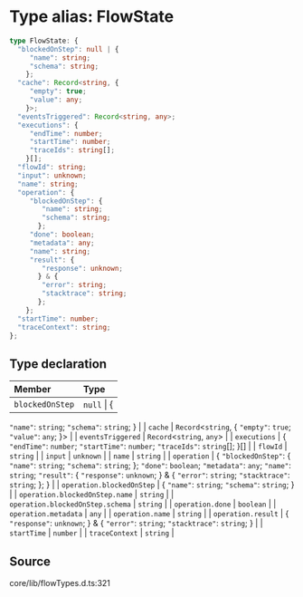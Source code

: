 # Type alias: FlowState

```ts
type FlowState: {
  "blockedOnStep": null | {
     "name": string;
     "schema": string;
    };
  "cache": Record<string, {
     "empty": true;
     "value": any;
    }>;
  "eventsTriggered": Record<string, any>;
  "executions": {
     "endTime": number;
     "startTime": number;
     "traceIds": string[];
    }[];
  "flowId": string;
  "input": unknown;
  "name": string;
  "operation": {
     "blockedOnStep": {
        "name": string;
        "schema": string;
       };
     "done": boolean;
     "metadata": any;
     "name": string;
     "result": {
        "response": unknown;
       } & {
        "error": string;
        "stacktrace": string;
       };
    };
  "startTime": number;
  "traceContext": string;
};
```

## Type declaration

| Member | Type |
| :------ | :------ |
| `blockedOnStep` | `null` \| \{
  `"name"`: `string`;
  `"schema"`: `string`;
 \} |
| `cache` | `Record`\<`string`, \{
  `"empty"`: `true`;
  `"value"`: `any`;
 \}\> |
| `eventsTriggered` | `Record`\<`string`, `any`\> |
| `executions` | \{
  `"endTime"`: `number`;
  `"startTime"`: `number`;
  `"traceIds"`: `string`[];
 \}[] |
| `flowId` | `string` |
| `input` | `unknown` |
| `name` | `string` |
| `operation` | \{
  `"blockedOnStep"`: \{
     `"name"`: `string`;
     `"schema"`: `string`;
    \};
  `"done"`: `boolean`;
  `"metadata"`: `any`;
  `"name"`: `string`;
  `"result"`: \{
     `"response"`: `unknown`;
    \} & \{
     `"error"`: `string`;
     `"stacktrace"`: `string`;
    \};
 \} |
| `operation.blockedOnStep` | \{
  `"name"`: `string`;
  `"schema"`: `string`;
 \} |
| `operation.blockedOnStep.name` | `string` |
| `operation.blockedOnStep.schema` | `string` |
| `operation.done` | `boolean` |
| `operation.metadata` | `any` |
| `operation.name` | `string` |
| `operation.result` | \{
  `"response"`: `unknown`;
 \} & \{
  `"error"`: `string`;
  `"stacktrace"`: `string`;
 \} |
| `startTime` | `number` |
| `traceContext` | `string` |

## Source

core/lib/flowTypes.d.ts:321
